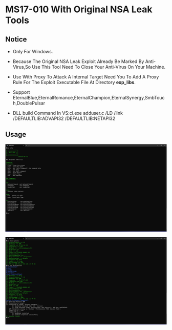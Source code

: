 # MS17-010 With Original NSA Leak Tools



## **Notice**

- Only For Windows.
- Because The Original NSA Leak Exploit Already Be Marked By Anti-Virus,So Use This Tool Need To Close Your Anti-Virus On Your Machine.

- Use With Proxy To Attack A Internal Target Need You To Add A Proxy Rule For The Exploit Executable File At Directory **exp_libs**.

- Support EternalBlue,EternalRomance,EternalChampion,EternalSynergy,SmbTouch,DoublePulsar

- DLL build Command In VS:cl.exe adduser.c  /LD /link /DEFAULTLIB:ADVAPI32 /DEFAULTLIB:NETAPI32

## Usage

![help menu](./imgs/2.png)

![DoublePulsar](./imgs/1.png)